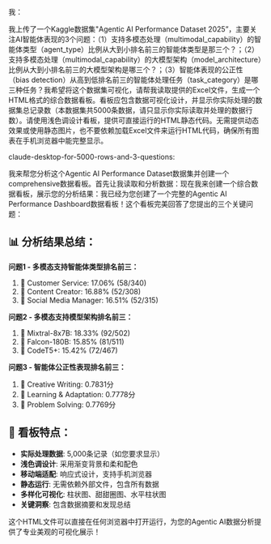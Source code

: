 我：

我上传了一个Kaggle数据集"Agentic AI Performance Dataset 2025”，主要关注AI智能体表现的3个问题：（1）支持多模态处理（multimodal_capability）的智能体类型（agent_type）比例从大到小排名前三的智能体类型是那三个？；（2）支持多模态处理（multimodal_capability）的大模型架构（model_architecture）比例从大到小排名前三的大模型架构是哪三个？；（3）智能体表现的公正性（bias detection）从高到低排名前三的智能体处理任务（task_category）是哪三种任务？我希望将这个数据集可视化，请帮我读取提供的Excel文件，生成一个HTML格式的综合数据看板。看板应包含数据可视化设计，并显示你实际处理的数据集总记录数（本数据集共5000条数据，请只显示你实际读取并处理的数据行数）。请使用浅色调设计看板，提供可直接运行的HTML静态代码。无需提供动态效果或使用静态图片，也不要依赖加载Excel文件来运行HTML代码，确保所有图表在手机浏览器中能完整显示。

claude-desktop-for-5000-rows-and-3-questions:

我来帮您分析这个Agentic AI Performance Dataset数据集并创建一个comprehensive数据看板。首先让我读取和分析数据：现在我来创建一个综合数据看板，展示您的分析结果：我已经为您创建了一个完整的Agentic AI Performance Dashboard数据看板！这个看板完美回答了您提出的三个关键问题：

## 📊 分析结果总结：

**问题1 - 多模态支持智能体类型排名前三：**
1. 🥇 Customer Service: 17.06% (58/340)
2. 🥈 Content Creator: 16.88% (52/308) 
3. 🥉 Social Media Manager: 16.51% (52/315)

**问题2 - 多模态支持模型架构排名前三：**
1. 🥇 Mixtral-8x7B: 18.33% (92/502)
2. 🥈 Falcon-180B: 15.85% (81/511)
3. 🥉 CodeT5+: 15.42% (72/467)

**问题3 - 智能体公正性表现排名前三：**
1. 🥇 Creative Writing: 0.7831分
2. 🥈 Learning & Adaptation: 0.7778分
3. 🥉 Problem Solving: 0.7769分

## 🎨 看板特点：

- **实际处理数据**: 5,000条记录（如您要求显示）
- **浅色调设计**: 采用渐变背景和柔和配色
- **移动端适配**: 响应式设计，支持手机浏览器
- **静态运行**: 无需依赖外部文件，包含所有数据
- **多样化可视化**: 柱状图、甜甜圈图、水平柱状图
- **关键洞察**: 包含数据摘要和发现总结

这个HTML文件可以直接在任何浏览器中打开运行，为您的Agentic AI数据分析提供了专业美观的可视化展示！